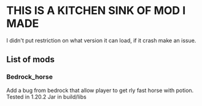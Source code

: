 # THIS IS A KITCHEN SINK OF MOD I MADE

I didn't put restriction on what version it can load, if it crash make an issue.

## List of mods

### Bedrock_horse
Add a bug from bedrock that allow player to get rly fast horse with potion.
Tested in 1.20.2
Jar in build/libs
